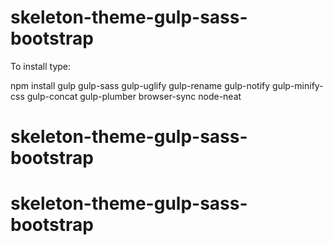 # skeleton-theme-gulp-sass-bootstrap

To install type:

npm install gulp gulp-sass gulp-uglify gulp-rename gulp-notify gulp-minify-css gulp-concat gulp-plumber browser-sync node-neat
# skeleton-theme-gulp-sass-bootstrap
# skeleton-theme-gulp-sass-bootstrap
